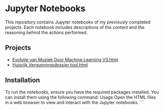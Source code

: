# Jupyter Notebooks

This repository contains Jupyter notebooks of my previously completed projects. Each notebook includes descriptions of the content and the reasoning behind the actions performed.

## Projects

- [Evolutie van Muziek Door Machine Learning V3.html](Evolutie%20van%20Muziek%20Door%20Machine%20Learning%20V3.html)
- [Huisrijk Vergunningsdossier tool.html](Huisrijk%20Vergunningsdossier%20tool.html)

## Installation

To run the notebooks, ensure you have the required packages installed. You can install them using the following command:
Usage
Open the HTML files in a web browser to view and interact with the Jupyter notebooks. ```
